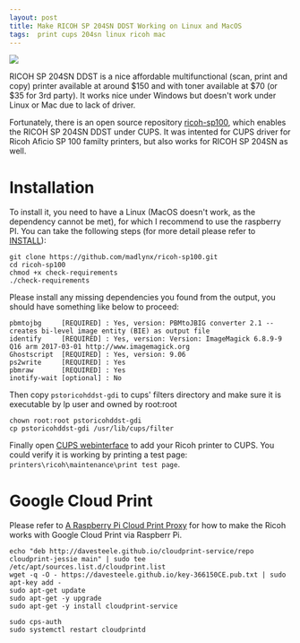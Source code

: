 ```yaml
---
layout: post
title: Make RICOH SP 204SN DDST Working on Linux and MacOS
tags:  print cups 204sn linux ricoh mac
---
```


![](http://support.ricoh.com/bb/images/model/sp203s.jpg)

RICOH SP 204SN DDST is a nice affordable multifunctional (scan, print and copy) printer available at around $150 and with toner available at $70 (or $35 for 3rd party). It works nice under Windows but doesn't work under Linux or Mac due to lack of driver.

Fortunately, there is an open source repository [ricoh-sp100](https://github.com/madlynx/ricoh-sp100), which enables the RICOH SP 204SN DDST under CUPS. It was intented for CUPS driver for Ricoh Aficio SP 100 familty printers, but also works for RICOH SP 204SN as well.

# Installation

To install it, you need to have a Linux (MacOS doesn't work, as the dependency cannot be met), for which I recommend to use the raspberry PI. You can take the following steps (for more detail please refer to [INSTALL](https://github.com/madlynx/ricoh-sp100/blob/master/INSTALL)):
```
git clone https://github.com/madlynx/ricoh-sp100.git
cd ricoh-sp100
chmod +x check-requirements
./check-requirements
```

Please install any missing dependencies you found from the output, you should have something like below to proceed:
```
pbmtojbg     [REQUIRED] : Yes, version: PBMtoJBIG converter 2.1 -- creates bi-level image entity (BIE) as output file
identify     [REQUIRED] : Yes, version: Version: ImageMagick 6.8.9-9 Q16 arm 2017-03-01 http://www.imagemagick.org
Ghostscript  [REQUIRED] : Yes, version: 9.06
ps2write     [REQUIRED] : Yes
pbmraw       [REQUIRED] : Yes
inotify-wait [optional] : No
```

Then copy `pstoricohddst-gdi` to cups' filters directory and make sure it is executable by lp user and owned by root:root
```
chown root:root pstoricohddst-gdi
cp pstoricohddst-gdi /usr/lib/cups/filter
```

Finally open [CUPS webinterface](http://localhost:631/) to add your Ricoh printer to CUPS. You could verify it is working by printing a test page: `printers\ricoh\maintenance\print test page`.

# Google Cloud Print

Please refer to [A Raspberry Pi Cloud Print Proxy](https://davesteele.github.io/raspberrypi/2016/04/23/raspberry-pi-cloudprint/) for how to make the Ricoh works with Google Cloud Print via Raspberr Pi.

```
echo "deb http://davesteele.github.io/cloudprint-service/repo cloudprint-jessie main" | sudo tee /etc/apt/sources.list.d/cloudprint.list
wget -q -O - https://davesteele.github.io/key-366150CE.pub.txt | sudo apt-key add -
sudo apt-get update
sudo apt-get -y upgrade
sudo apt-get -y install cloudprint-service
```

```
sudo cps-auth
sudo systemctl restart cloudprintd
```
